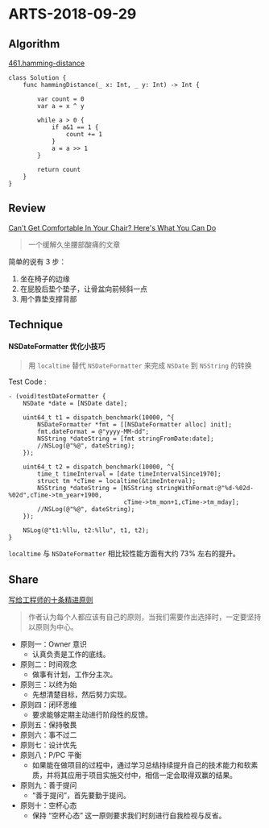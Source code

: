 # ARTS-2018-09-29

## Algorithm
[461.hamming-distance](https://leetcode-cn.com/problems/hamming-distance/description/)

```
class Solution {
    func hammingDistance(_ x: Int, _ y: Int) -> Int {

        var count = 0
        var a = x ^ y

        while a > 0 {
            if a&1 == 1 {
                count += 1
            }
            a = a >> 1
        }

        return count
    }
}
```
## Review
[Can't Get Comfortable In Your Chair? Here's What You Can Do](https://www.npr.org/sections/health-shots/2018/09/24/649169060/cant-get-comfortable-in-your-chair-heres-what-you-can-do)

> 一个缓解久坐腰部酸痛的文章

简单的说有 3 步：
1. 坐在椅子的边缘
2. 在屁股后垫个垫子，让骨盆向前倾斜一点
3. 用个靠垫支撑背部

## Technique

#### NSDateFormatter 优化小技巧
> 用 `localtime` 替代 `NSDateFormatter` 来完成 `NSDate` 到 `NSString` 的转换

Test Code :
```
- (void)testDateFormatter {
    NSDate *date = [NSDate date];

    uint64_t t1 = dispatch_benchmark(10000, ^{
        NSDateFormatter *fmt = [[NSDateFormatter alloc] init];
        fmt.dateFormat = @"yyyy-MM-dd";
        NSString *dateString = [fmt stringFromDate:date];
        //NSLog(@"%@", dateString);
    });

    uint64_t t2 = dispatch_benchmark(10000, ^{
        time_t timeInterval = [date timeIntervalSince1970];
        struct tm *cTime = localtime(&timeInterval);
        NSString *dateString = [NSString stringWithFormat:@"%d-%02d-%02d",cTime->tm_year+1900,
                                cTime->tm_mon+1,cTime->tm_mday];
        //NSLog(@"%@", dateString);
    });

    NSLog(@"t1:%llu, t2:%llu", t1, t2);
}
```
`localtime` 与 `NSDateFormatter` 相比较性能方面有大约 73% 左右的提升。

## Share
[写给工程师的十条精进原则](https://tech.meituan.com/10_principles_for_engineers.html)

> 作者认为每个人都应该有自己的原则，当我们需要作出选择时，一定要坚持以原则为中心。

* 原则一：Owner 意识
    * 认真负责是工作的底线。
* 原则二：时间观念
    * 做事有计划，工作分主次。
* 原则三：以终为始
    * 先想清楚目标，然后努力实现。
* 原则四：闭环思维
    * 要求能够定期主动进行阶段性的反馈。
* 原则五：保持敬畏
* 原则六：事不过二
* 原则七：设计优先
* 原则八：P/PC 平衡
    * 如果能在做项目的过程中，通过学习总结持续提升自己的技术能力和软素质，并将其应用于项目实施交付中，相信一定会取得双赢的结果。
* 原则九：善于提问
    * “善于提问”，首先要勤于提问。
* 原则十：空杯心态
    * 保持 “空杯心态” 这一原则要求我们时刻进行自我检视与反省。



